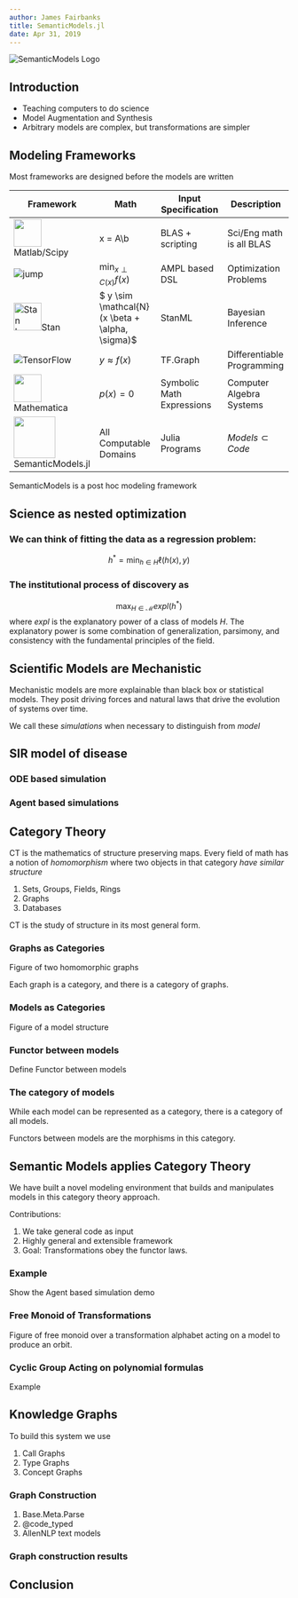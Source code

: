 ```yaml
---
author: James Fairbanks
title: SemanticModels.jl
date: Apr 31, 2019
---
```



![SemanticModels Logo](src/img/semanticmodels_jl.png)

## Introduction

- Teaching computers to do science
- Model Augmentation and Synthesis
- Arbitrary models are complex, but transformations are simpler

## Modeling Frameworks

Most frameworks are designed before the models are written

| Framework | Math | Input Specification  | Description |
|-----------|------|----------|-------------|
| <img width="50px" src ="https://www.mathworks.com/content/dam/mathworks/mathworks-dot-com/images/ico_membrane_128.png"><br>Matlab/Scipy</img> | x = A\b | BLAS + scripting | Sci/Eng math is all BLAS| 
| <img src="https://camo.githubusercontent.com/31d60f762b44d0c3ea47cc16b785e042104a6e03/68747470733a2f2f7777772e6a756c69616f70742e6f72672f696d616765732f6a756d702d6c6f676f2d776974682d746578742e737667" alt="jump"></img> | $\min_{x\perp C(x)} f(x)$ | AMPL based DSL| Optimization Problems |
| <img width="50px" src="https://mc-stan.org/docs/2_18/stan-users-guide/img/logo-tm.png" alt="Stan Logo">Stan</img> | $ y \sim \mathcal{N}(x \beta + \alpha, \sigma)$ | StanML | Bayesian Inference|
| ![TensorFlow](https://www.gstatic.com/devrel-devsite/v64b99e7856b375caf4161a35932fd71b47bddc412a7c2f9ddea443380406e780/tensorflow/images/lockup.svg) | $y\approx f(x)$ | TF.Graph| Differentiable Programming|
| <img width="50px" src="https://upload.wikimedia.org/wikipedia/commons/thumb/2/20/Mathematica_Logo.svg/1920px-Mathematica_Logo.svg.png"> Mathematica</img> |$p(x)=0$|Symbolic Math Expressions| Computer Algebra Systems|
| <img width="75px" src="http://aske.gtri.gatech.edu/docs/latest/img/semanticmodels_jl.dot.svg">SemanticModels.jl<img> | All Computable Domains| Julia Programs | $Models \subset Code$ |

SemanticModels is a post hoc modeling framework


<!-- ## Scientific Modeling vs ML -->

<!-- ML is about finding the models that minimize generalization error, scientific model parameter estimation uses a lot of -->
<!-- the same mathematical fundamentals but is aimed at learning the "true parameters" for the model system. -->


## Science as nested optimization

### We can think of fitting the data as a regression problem:

$$h^* = \min_{h\in {H}} \ell(h(x), y)$$ 

### The institutional process of discovery as

$$\max_{{H}\in \mathcal{M}} expl(h^*)$$ where $expl$ is the explanatory power of a class of models $H$. The explanatory power is some combination of generalization, parsimony, and consistency with the fundamental principles of the field.


## Scientific Models are Mechanistic
Mechanistic models are more explainable than black box or statistical models. They posit driving forces and natural laws
that drive the evolution of systems over time.

We call these *simulations* when necessary to distinguish from *model*


## SIR model of disease

### ODE based simulation

### Agent based simulations


## Category Theory

CT is the mathematics of structure preserving maps. Every field of math has a notion of *homomorphism* where two objects
in that category *have similar structure*

1. Sets, Groups, Fields, Rings
2. Graphs
3. Databases

CT is the study of structure in its most general form.


### Graphs as Categories

Figure of two homomorphic graphs

Each graph is a category, and there is a category of graphs.


### Models as Categories

Figure of a model structure


### Functor between models

Define Functor between models

### The category of models

While each model can be represented as a category, there is a category of all models.

Functors between models are the morphisms in this category.


## Semantic Models applies Category Theory

We have built a novel modeling environment that builds and manipulates models in this category theory approach.

Contributions: 
1. We take general code as input
2. Highly general and extensible framework
3. Goal: Transformations obey the functor laws.


### Example

Show the Agent based simulation demo


### Free Monoid of Transformations

Figure of free monoid over a transformation alphabet acting on a model to produce an orbit.

### Cyclic Group Acting on polynomial formulas

Example 


## Knowledge Graphs

To build this system we use
1. Call Graphs
2. Type Graphs
3. Concept Graphs

### Graph Construction

1. Base.Meta.Parse
2. @code_typed
3. AllenNLP text models

### Graph construction results


## Conclusion

